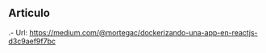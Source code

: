 



## Articulo

.- Url: https://medium.com/@mortegac/dockerizando-una-app-en-reactjs-d3c9aef9f7bc

